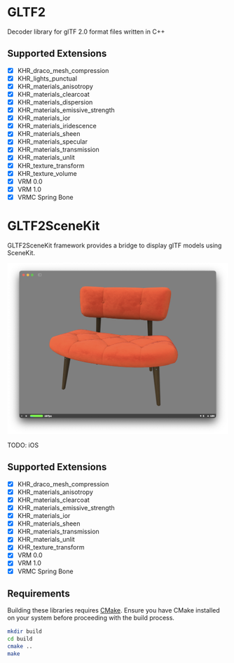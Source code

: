 # GLTF2

Decoder library for glTF 2.0 format files written in C++

## Supported Extensions

- [x] KHR_draco_mesh_compression
- [x] KHR_lights_punctual
- [x] KHR_materials_anisotropy
- [x] KHR_materials_clearcoat
- [x] KHR_materials_dispersion
- [x] KHR_materials_emissive_strength
- [x] KHR_materials_ior
- [x] KHR_materials_iridescence
- [x] KHR_materials_sheen
- [x] KHR_materials_specular
- [x] KHR_materials_transmission
- [x] KHR_materials_unlit
- [x] KHR_texture_transform
- [x] KHR_texture_volume
- [x] VRM 0.0
- [x] VRM 1.0
- [x] VRMC Spring Bone

# GLTF2SceneKit

GLTF2SceneKit framework provides a bridge to display glTF models using SceneKit.

![screenshot.png](https://raw.githubusercontent.com/matsune/GLTF2/main/example/screenshot.png)

TODO: iOS

## Supported Extensions

- [x] KHR_draco_mesh_compression
- [x] KHR_materials_anisotropy
- [x] KHR_materials_clearcoat
- [x] KHR_materials_emissive_strength
- [x] KHR_materials_ior
- [x] KHR_materials_sheen
- [x] KHR_materials_transmission
- [x] KHR_materials_unlit
- [x] KHR_texture_transform
- [x] VRM 0.0
- [x] VRM 1.0
- [x] VRMC Spring Bone

## Requirements

Building these libraries requires [CMake](<(https://cmake.org/)>). Ensure you have CMake installed on your system before proceeding with the build process.

```sh
mkdir build
cd build
cmake ..
make
```
